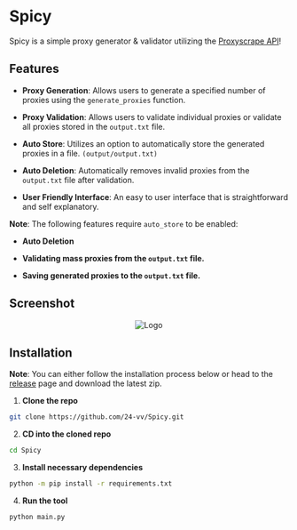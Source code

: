 # Spicy

Spicy is a simple proxy generator & validator utilizing the [Proxyscrape API](https://docs.proxyscrape.com/)!

## Features

- **Proxy Generation**: Allows users to generate a specified number of proxies using the ``generate_proxies`` function.

- **Proxy Validation**: Allows users to validate individual proxies or validate all proxies stored in the ``output.txt`` file.

- **Auto Store**: Utilizes an option to automatically store the generated proxies in a file. ``(output/output.txt)``

- **Auto Deletion**: Automatically removes invalid proxies from the ``output.txt`` file after validation.

- **User Friendly Interface**: An easy to user interface that is straightforward and self explanatory.

**Note**: The following features require ``auto_store`` to be enabled:

- **Auto Deletion**

- **Validating mass proxies from the ``output.txt`` file.**

- **Saving generated proxies to the ``output.txt`` file.**

## Screenshot


<p align="center">
  <img src="spicy-screenshot.PNG" alt="Logo">
</p>
</p>

## Installation 

**Note**: You can either follow the installation process below or head to the [release](https://github.com/24-vv/Spicy/releases) page and download the latest zip.

1. **Clone the repo**

```sh
git clone https://github.com/24-vv/Spicy.git
```

2. **CD into the cloned repo**

```sh
cd Spicy
```

3. **Install necessary dependencies**

```sh
python -m pip install -r requirements.txt
```

4. **Run the tool**

```sh
python main.py
```
